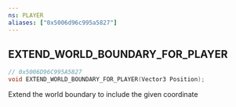 ```yaml
---
ns: PLAYER
aliases: ["0x5006d96c995a5827"]
---
```

## EXTEND_WORLD_BOUNDARY_FOR_PLAYER

```c
// 0x5006D96C995A5827
void EXTEND_WORLD_BOUNDARY_FOR_PLAYER(Vector3 Position);
```

Extend the world boundary to include the given coordinate

